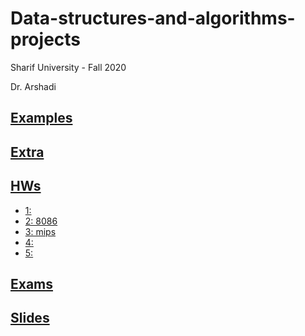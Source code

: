 # Data-structures-and-algorithms-projects

Sharif University - Fall 2020

Dr. Arshadi

## [Examples](https://github.com/saaz742/Computer-Structure-and-Language/tree/main/Examples)

## [Extra](https://github.com/saaz742/Computer-Structure-and-Language/tree/main/Extra)

## [HWs](https://github.com/saaz742/Computer-Structure-and-Language/tree/main/HWs)
  - [1: ](https://github.com/saaz742/Computer-Structure-and-Language/tree/main/HWs/1)
  - [2: 8086](https://github.com/saaz742/Computer-Structure-and-Language/tree/main/HWs/2-8086)
  - [3: mips](https://github.com/saaz742/Computer-Structure-and-Language/tree/main/HWs/2-8086)
  - [4: ](https://github.com/saaz742/Computer-Structure-and-Language/tree/main/HWs/4)
  - [5: ](https://github.com/saaz742/Computer-Structure-and-Language/tree/main/HWs/5)
    
## [Exams](https://github.com/saaz742/Computer-Structure-and-Language/tree/main/Questions)

## [Slides](https://github.com/saaz742/Computer-Structure-and-Language/tree/main/Slides)

